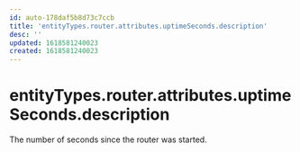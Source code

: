 ```yaml
---
id: auto-178daf5b8d73c7ccb
title: 'entityTypes.router.attributes.uptimeSeconds.description'
desc: ''
updated: 1618581240023
created: 1618581240023
---
```

# entityTypes.router.attributes.uptimeSeconds.description

The number of seconds since the router was started.